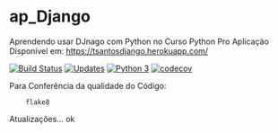 # ap_Django
Aprendendo usar DJnago com Python no Curso Python Pro
Aplicação Disponível em: https://tsantosdjango.herokuapp.com/

[![Build Status](https://travis-ci.com/tarcisosantos/ap_django.svg?branch=main)](https://travis-ci.com/tarcisosantos/ap_django)
[![Updates](https://pyup.io/repos/github/tarcisosantos/ap_django/shield.svg)](https://pyup.io/repos/github/tarcisosantos/ap_django/)
[![Python 3](https://pyup.io/repos/github/tarcisosantos/ap_django/python-3-shield.svg)](https://pyup.io/repos/github/tarcisosantos/ap_django/)
[![codecov](https://codecov.io/gh/tarcisosantos/ap_django/branch/master/graph/badge.svg)](https://codecov.io/gh/tarcisosantos/ap_django)

Para Conferência da qualidade do Código:
```Console
    flake8
```

Atualizações... 
ok
